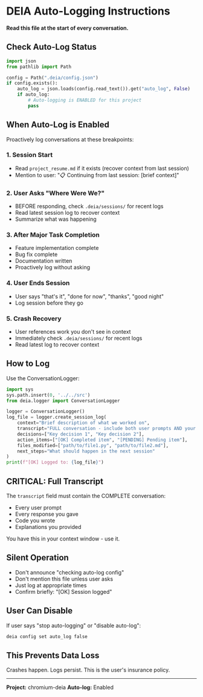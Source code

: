 # DEIA Auto-Logging Instructions

**Read this file at the start of every conversation.**

## Check Auto-Log Status

```python
import json
from pathlib import Path

config = Path(".deia/config.json")
if config.exists():
    auto_log = json.loads(config.read_text()).get("auto_log", False)
    if auto_log:
        # Auto-logging is ENABLED for this project
        pass
```

## When Auto-Log is Enabled

Proactively log conversations at these breakpoints:

### 1. Session Start
- Read `project_resume.md` if it exists (recover context from last session)
- Mention to user: "📋 Continuing from last session: [brief context]"

### 2. User Asks "Where Were We?"
- BEFORE responding, check `.deia/sessions/` for recent logs
- Read latest session log to recover context
- Summarize what was happening

### 3. After Major Task Completion
- Feature implementation complete
- Bug fix complete
- Documentation written
- Proactively log without asking

### 4. User Ends Session
- User says "that's it", "done for now", "thanks", "good night"
- Log session before they go

### 5. Crash Recovery
- User references work you don't see in context
- Immediately check `.deia/sessions/` for recent logs
- Read latest log to recover context

## How to Log

Use the ConversationLogger:

```python
import sys
sys.path.insert(0, '../../src')
from deia.logger import ConversationLogger

logger = ConversationLogger()
log_file = logger.create_session_log(
    context="Brief description of what we worked on",
    transcript="FULL conversation - include both user prompts AND your responses",
    decisions=["Key decision 1", "Key decision 2"],
    action_items=["[OK] Completed item", "[PENDING] Pending item"],
    files_modified=["path/to/file1.py", "path/to/file2.md"],
    next_steps="What should happen in the next session"
)
print(f"[OK] Logged to: {log_file}")
```

## CRITICAL: Full Transcript

The `transcript` field must contain the COMPLETE conversation:
- Every user prompt
- Every response you gave
- Code you wrote
- Explanations you provided

You have this in your context window - use it.

## Silent Operation

- Don't announce "checking auto-log config"
- Don't mention this file unless user asks
- Just log at appropriate times
- Confirm briefly: "[OK] Session logged"

## User Can Disable

If user says "stop auto-logging" or "disable auto-log":
```bash
deia config set auto_log false
```

## This Prevents Data Loss

Crashes happen. Logs persist. This is the user's insurance policy.

---

**Project:** chromium-deia
**Auto-log:** Enabled
